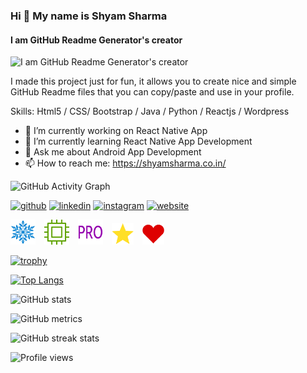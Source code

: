 ### Hi 👋 My name is Shyam Sharma
#### I am GitHub Readme Generator's creator
![I am GitHub Readme Generator's creator](https://arturssmirnovs.github.io/github-profile-readme-generator/images/banner.png)

I made this project just for fun, it allows you to create nice and simple GitHub Readme files that you can copy/paste and use in your profile.

Skills: Html5 / CSS/ Bootstrap / Java / Python / Reactjs / Wordpress 

- 🔭 I’m currently working on React Native App 
- 🌱 I’m currently learning React Native App Development 
- 💬 Ask me about Android App Development 
- 📫 How to reach me: https://shyamsharma.co.in/ 

![GitHub Activity Graph](https://activity-graph.herokuapp.com/graph?username=Shyam3000)

[<img src='https://cdn.jsdelivr.net/npm/simple-icons@3.0.1/icons/github.svg' alt='github' height='40'>](https://github.com/Shyam3000)  [<img src='https://cdn.jsdelivr.net/npm/simple-icons@3.0.1/icons/linkedin.svg' alt='linkedin' height='40'>](https://www.linkedin.com/in/shyam-sharma-b3b336192/)  [<img src='https://cdn.jsdelivr.net/npm/simple-icons@3.0.1/icons/instagram.svg' alt='instagram' height='40'>](https://www.instagram.com/shyamsharma928/)  [<img src='https://cdn.jsdelivr.net/npm/simple-icons@3.0.1/icons/icloud.svg' alt='website' height='40'>](https://shyamsharma.co.in/)  

<a href='https://archiveprogram.github.com/'><img src='https://raw.githubusercontent.com/acervenky/animated-github-badges/master/assets/acbadge.gif' width='40' height='40'></a> <a href='https://docs.github.com/en/developers'><img src='https://raw.githubusercontent.com/acervenky/animated-github-badges/master/assets/devbadge.gif' width='40' height='40'></a> <a href='https://github.com/pricing'><img src='https://raw.githubusercontent.com/acervenky/animated-github-badges/master/assets/pro.gif' width='40' height='40'></a> <a href='https://stars.github.com/'><img src='https://raw.githubusercontent.com/acervenky/animated-github-badges/master/assets/starbadge.gif' width='35' height='35'></a> <a href='https://docs.github.com/en/github/supporting-the-open-source-community-with-github-sponsors'><img src='https://raw.githubusercontent.com/acervenky/animated-github-badges/master/assets/sponsorbadge.gif' width='35' height='35'></a> 

[![trophy](https://github-profile-trophy.vercel.app/?username=Shyam3000)](https://github.com/ryo-ma/github-profile-trophy)

[![Top Langs](https://github-readme-stats.vercel.app/api/top-langs/?username=Shyam3000)](https://github.com/anuraghazra/github-readme-stats)

![GitHub stats](https://github-readme-stats.vercel.app/api?username=Shyam3000&show_icons=true&count_private=true)  

  

![GitHub metrics](https://metrics.lecoq.io/Shyam3000)  

![GitHub streak stats](https://github-readme-streak-stats.herokuapp.com/?user=Shyam3000)  

![Profile views](https://gpvc.arturio.dev/Shyam3000)  
